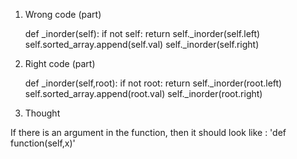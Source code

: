1. Wrong code (part)

     def _inorder(self):
         if not self:
             return
         self._inorder(self.left)
         self.sorted_array.append(self.val)
         self._inorder(self.right)
 
2. Right code (part)

    def _inorder(self,root):
        if not root:
            return
        self._inorder(root.left)
        self.sorted_array.append(root.val)
        self._inorder(root.right)
         
         
3. Thought

If there is an argument in the function, then it should look like :
'def function(self,x)'
  
